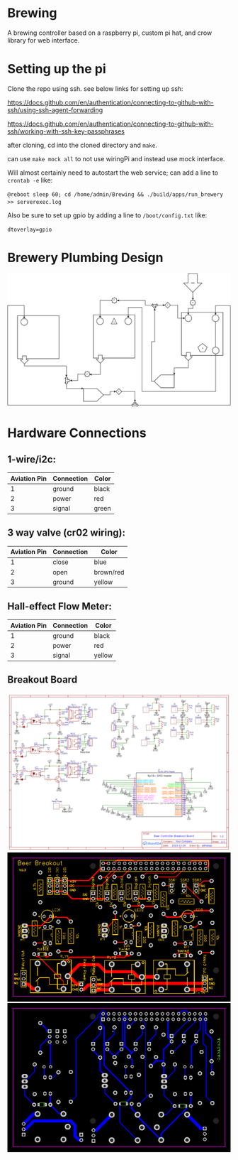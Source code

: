 # Brewing

A brewing controller based on a raspberry pi, custom pi hat, and crow library for web interface.

# Setting up the pi

Clone the repo using ssh. see below links for setting up ssh:

https://docs.github.com/en/authentication/connecting-to-github-with-ssh/using-ssh-agent-forwarding

https://docs.github.com/en/authentication/connecting-to-github-with-ssh/working-with-ssh-key-passphrases

after cloning, cd into the cloned directory and `make`.

can use `make mock all` to not use wiringPi and instead use mock interface.

Will almost certainly need to autostart the web service; can add a line to `crontab -e` like:

`@reboot sleep 60; cd /home/admin/Brewing && ./build/apps/run_brewery >> serverexec.log`

Also be sure to set up gpio by adding a line to `/boot/config.txt` like:

`dtoverlay=gpio`

# Brewery Plumbing Design

![3 vessel plumbing](https://github.com/adrianpp/Brewing/blob/master/docs/hardplumb_3_vessel.png?raw=true)

# Hardware Connections

## 1-wire/i2c:

| Aviation Pin  | Connection  | Color |
|---------------|-------------|-------|
| 1             | ground      | black |
| 2             | power       | red   |
| 3             | signal      | green |

## 3 way valve (cr02 wiring):

| Aviation Pin  | Connection  | Color |
|---------------|-------------|-------|
| 1             | close       | blue  |
| 2             | open        | brown/red   |
| 3             | ground      | yellow |

## Hall-effect Flow Meter:

| Aviation Pin  | Connection  | Color |
|---------------|-------------|-------|
| 1             | ground       | black  |
| 2             | power        | red   |
| 3             | signal       | yellow |

## Breakout Board
![schematic](https://github.com/adrianpp/Brewing/blob/master/docs/Schematic_Beer%20Breakout%20with%20Relays_2024-03-19.png?raw=true)
![top layer](https://github.com/adrianpp/Brewing/blob/master/docs/TOP_Beer%20Breakout%20with%20Relays_2024-03-19.png?raw=true)
![bottom layer](https://github.com/adrianpp/Brewing/blob/master/docs/BOT_Beer%20Breakout%20with%20Relays_2024-03-19.png?raw=true)
